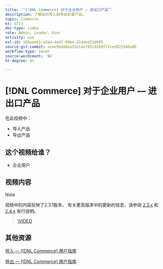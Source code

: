 ```yaml
---
title: '"[!DNL Commerce] 对于企业用户 — 进出口产品”'
description: 了解如何导入和导出目录产品。
topic: Commerce
kt: 5773
doc-type: video
role: Admin, Leader, User
activity: use
exl-id: 109aeab1-a3a4-4e47-99e4-21dabd23d605
source-git-commit: acee5ba84ea32e14a743cd269f77ced821548ad6
workflow-type: tm+mt
source-wordcount: '91'
ht-degree: 0%

---
```


# [!DNL Commerce] 对于企业用户 — 进出口产品

在此视频中：

- 导入产品
- 导出产品

## 这个视频给谁？

- 企业用户

## 视频内容

>[!NOTE]
>
>视频中的内容反映了2.3.1版本。 有关更高版本中的更新的信息，请参阅 [ 2.3.x](https://devdocs.magento.com/guides/v2.3/release-notes/bk-release-notes.html) 和 [2.4.x](https://devdocs.magento.com/guides/v2.4/release-notes/bk-release-notes.html) 发行说明。

>[!VIDEO](https://video.tv.adobe.com/v/35958?quality=12&learn=on)

## 其他资源

[导入 —  [!DNL Commerce] 用户指南](https://docs.magento.com/user-guide/system/data-import.html)

[导出 —  [!DNL Commerce] 用户指南](https://docs.magento.com/user-guide/system/data-export.html)

